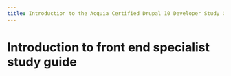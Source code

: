 ```yaml
---
title: Introduction to the Acquia Certified Drupal 10 Developer Study Guide
---
```

# Introduction to front end specialist study guide
